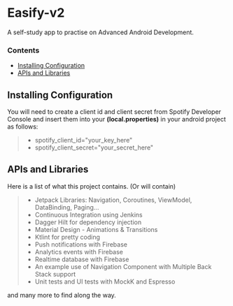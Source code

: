 # Easify-v2

A self-study app to practise on Advanced Android Development.

### Contents
- [Installing Configuration](#installing-configuration)
- [APIs and Libraries](#apis-and-libraries)

## Installing Configuration
You will need to create a client id and client secret from Spotify Developer Console and
insert them into your **(local.properties)** in your android project as follows:
>- spotify_client_id="your_key_here"
>- spotify_client_secret="your_secret_here"

## APIs and Libraries
Here is a list of what this project contains. (Or will contain)

>-  Jetpack Libraries: Navigation, Coroutines, ViewModel, DataBinding, Paging...
>-  Continuous Integration using Jenkins
>-  Dagger Hilt for dependency injection
>-  Material Design - Animations & Transitions
>-  Ktlint for pretty coding
>-  Push notifications with Firebase
>-  Analytics events with Firebase
>-  Realtime database with Firebase
>-  An example use of Navigation Component with Multiple Back Stack support
>-  Unit tests and UI tests with MockK and Espresso

and many more to find along the way.